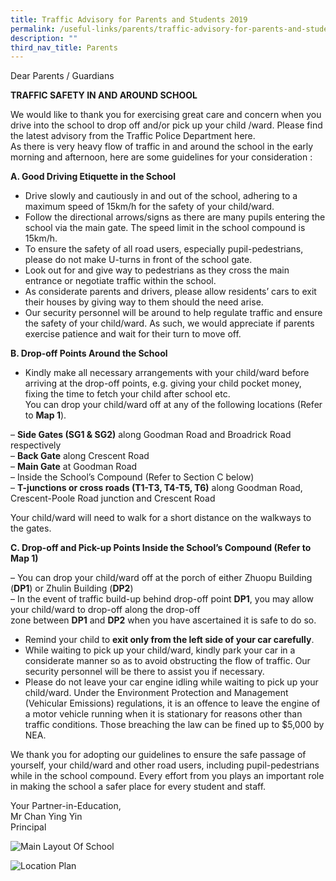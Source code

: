 ```yaml
---
title: Traffic Advisory for Parents and Students 2019
permalink: /useful-links/parents/traffic-advisory-for-parents-and-students-2019/
description: ""
third_nav_title: Parents
---
```

Dear Parents / Guardians

**TRAFFIC SAFETY IN AND AROUND SCHOOL**

We would like to thank you for exercising great care and concern when you drive into the school to drop off and/or pick up your child /ward. Please find the latest advisory from the Traffic Police Department here.  
As there is very heavy flow of traffic in and around the school in the early morning and afternoon, here are some guidelines for your consideration :

**A. Good Driving Etiquette in the School**

*   Drive slowly and cautiously in and out of the school, adhering to a maximum speed of 15km/h for the safety of your child/ward.
*   Follow the directional arrows/signs as there are many pupils entering the school via the main gate. The speed limit in the school compound is 15km/h.
*   To ensure the safety of all road users, especially pupil-pedestrians, please do not make U-turns in front of the school gate.
*   Look out for and give way to pedestrians as they cross the main entrance or negotiate traffic within the school.
*   As considerate parents and drivers, please allow residents’ cars to exit their houses by giving way to them should the need arise.
*   Our security personnel will be around to help regulate traffic and ensure the safety of your child/ward. As such, we would appreciate if parents exercise patience and wait for their turn to move off.

**B. Drop-off Points Around the School**

*   Kindly make all necessary arrangements with your child/ward before arriving at the drop-off points, e.g. giving your child pocket money, fixing the time to fetch your child after school etc.  
    You can drop your child/ward off at any of the following locations (Refer to **Map 1**).

– **Side Gates (SG1 & SG2)** along Goodman Road and Broadrick Road respectively  
– **Back Gate** along Crescent Road  
– **Main Gate** at Goodman Road  
– Inside the School’s Compound (Refer to Section C below)  
– **T-junctions or cross roads (T1-T3, T4-T5, T6)** along Goodman Road, Crescent-Poole Road junction and Crescent Road

Your child/ward will need to walk for a short distance on the walkways to the gates.

**C. Drop-off and Pick-up Points Inside the School’s Compound (Refer to Map 1)**

– You can drop your child/ward off at the porch of either Zhuopu Building (**DP1**) or Zhulin Building (**DP2**)  
– In the event of traffic build-up behind drop-off point **DP1**, you may allow your child/ward to drop-off along the drop-off zone between **DP1** and **DP2** when you have ascertained it is safe to do so.

*   Remind your child to **exit only from the left side of your car carefully**.
*   While waiting to pick up your child/ward, kindly park your car in a considerate manner so as to avoid obstructing the flow of traffic. Our security personnel will be there to assist you if necessary.
*   Please do not leave your car engine idling while waiting to pick up your child/ward. Under the Environment Protection and Management (Vehicular Emissions) regulations, it is an offence to leave the engine of a motor vehicle running when it is stationary for reasons other than traffic conditions. Those breaching the law can be fined up to $5,000 by NEA.

We thank you for adopting our guidelines to ensure the safe passage of yourself, your child/ward and other road users, including pupil-pedestrians while in the school compound. Every effort from you plays an important role in making the school a safer place for every student and staff.

Your Partner-in-Education,  
Mr Chan Ying Yin  
Principal

![Main Layout Of School](https://chungchenghighmain.moe.edu.sg/wp-content/uploads/2019/09/Main-Layout-of-School.jpg)

![Location Plan](https://chungchenghighmain.moe.edu.sg/wp-content/uploads/2019/09/Location-Plan.jpg)